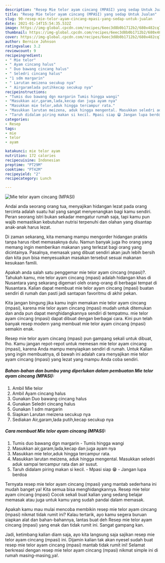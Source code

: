```yaml
---
description: "Resep Mie telor ayam cincang (MPASI) yang sedap Untuk Jualan"
title: "Resep Mie telor ayam cincang (MPASI) yang sedap Untuk Jualan"
slug: 90-resep-mie-telor-ayam-cincang-mpasi-yang-sedap-untuk-jualan
date: 2021-01-14T15:54:35.532Z
image: https://img-global.cpcdn.com/recipes/6eec3d8b0b1712b2/680x482cq70/mie-telor-ayam-cincang-mpasi-foto-resep-utama.jpg
thumbnail: https://img-global.cpcdn.com/recipes/6eec3d8b0b1712b2/680x482cq70/mie-telor-ayam-cincang-mpasi-foto-resep-utama.jpg
cover: https://img-global.cpcdn.com/recipes/6eec3d8b0b1712b2/680x482cq70/mie-telor-ayam-cincang-mpasi-foto-resep-utama.jpg
author: Bernice Johnson
ratingvalue: 3.2
reviewcount: 9
recipeingredient:
- " Mie telor"
- " Ayam cincang halus"
- " Duo bawang cincang halus"
- " Seledri cincang halus"
- "1 sdm margarin"
- " Larutan meizena secukup nya"
- " Airgaramlada putihkecap secukup nya"
recipeinstructions:
- "Tumis duo bawang dgn margarin Tumis hingga wangi"
- "Masukkan air,garam,lada,kecap dan juga ayam nya"
- "Masukkan mie telor,aduk hingga tercampur rata."
- "Masukkan larutan meizena, aduk hingga mengental. Masukkan seledri aduk sampai tercampur rata dan air susut."
- "Taruh didalam piring makan si kecil. Mpasi siap 😁 Jangan lupa berdoa"
categories:
- Resep
tags:
- mie
- telor
- ayam

katakunci: mie telor ayam 
nutrition: 172 calories
recipecuisine: Indonesian
preptime: "PT29M"
cooktime: "PT42M"
recipeyield: "2"
recipecategory: Lunch

---
```



![Mie telor ayam cincang (MPASI)](https://img-global.cpcdn.com/recipes/6eec3d8b0b1712b2/680x482cq70/mie-telor-ayam-cincang-mpasi-foto-resep-utama.jpg)

Andai anda seorang orang tua, menyajikan hidangan lezat pada orang tercinta adalah suatu hal yang sangat menyenangkan bagi kamu sendiri. Peran seorang istri bukan sekadar mengatur rumah saja, tapi kamu pun wajib memastikan kebutuhan nutrisi terpenuhi dan olahan yang disantap anak-anak harus lezat.

Di zaman  sekarang, kita memang mampu mengorder hidangan praktis tanpa harus ribet memasaknya dulu. Namun banyak juga lho orang yang memang ingin memberikan makanan yang terlezat bagi orang yang dicintainya. Pasalnya, memasak yang dibuat sendiri akan jauh lebih bersih dan kita pun bisa menyesuaikan masakan tersebut sesuai makanan kesukaan famili. 



Apakah anda salah satu penggemar mie telor ayam cincang (mpasi)?. Tahukah kamu, mie telor ayam cincang (mpasi) adalah hidangan khas di Nusantara yang sekarang digemari oleh orang-orang di berbagai tempat di Nusantara. Kalian dapat membuat mie telor ayam cincang (mpasi) buatan sendiri di rumah dan pasti jadi santapan favoritmu di akhir pekan.

Kita jangan bingung jika kamu ingin memakan mie telor ayam cincang (mpasi), karena mie telor ayam cincang (mpasi) mudah untuk ditemukan dan anda pun dapat menghidangkannya sendiri di tempatmu. mie telor ayam cincang (mpasi) dapat dibuat dengan berbagai cara. Kini pun telah banyak resep modern yang membuat mie telor ayam cincang (mpasi) semakin enak.

Resep mie telor ayam cincang (mpasi) pun gampang sekali untuk dibuat, lho. Kamu jangan repot-repot untuk memesan mie telor ayam cincang (mpasi), karena Anda mampu menyiapkan sendiri di rumah. Untuk Kalian yang ingin membuatnya, di bawah ini adalah cara menyajikan mie telor ayam cincang (mpasi) yang lezat yang mampu Anda coba sendiri.

<!--inarticleads1-->

##### Bahan-bahan dan bumbu yang diperlukan dalam pembuatan Mie telor ayam cincang (MPASI):

1. Ambil  Mie telor
1. Ambil  Ayam cincang halus
1. Gunakan  Duo bawang cincang halus
1. Gunakan  Seledri cincang halus
1. Gunakan 1 sdm margarin
1. Siapkan  Larutan meizena secukup nya
1. Sediakan  Air,garam,lada putih,kecap secukup nya




<!--inarticleads2-->

##### Cara membuat Mie telor ayam cincang (MPASI):

1. Tumis duo bawang dgn margarin - Tumis hingga wangi
1. Masukkan air,garam,lada,kecap dan juga ayam nya
1. Masukkan mie telor,aduk hingga tercampur rata.
1. Masukkan larutan meizena, aduk hingga mengental. Masukkan seledri aduk sampai tercampur rata dan air susut.
1. Taruh didalam piring makan si kecil. - Mpasi siap 😁 - Jangan lupa berdoa




Ternyata resep mie telor ayam cincang (mpasi) yang mantab sederhana ini mudah banget ya! Kita semua bisa menghidangkannya. Resep mie telor ayam cincang (mpasi) Cocok sekali buat kalian yang sedang belajar memasak atau juga untuk kamu yang sudah pandai dalam memasak.

Apakah kamu mau mulai mencoba membikin resep mie telor ayam cincang (mpasi) nikmat tidak rumit ini? Kalau tertarik, ayo kamu segera buruan siapkan alat dan bahan-bahannya, lantas buat deh Resep mie telor ayam cincang (mpasi) yang enak dan tidak rumit ini. Sangat gampang kan. 

Jadi, ketimbang kalian diam saja, ayo kita langsung saja sajikan resep mie telor ayam cincang (mpasi) ini. Dijamin kalian tak akan nyesel sudah buat resep mie telor ayam cincang (mpasi) mantab tidak rumit ini! Selamat berkreasi dengan resep mie telor ayam cincang (mpasi) nikmat simple ini di rumah masing-masing,ya!.

